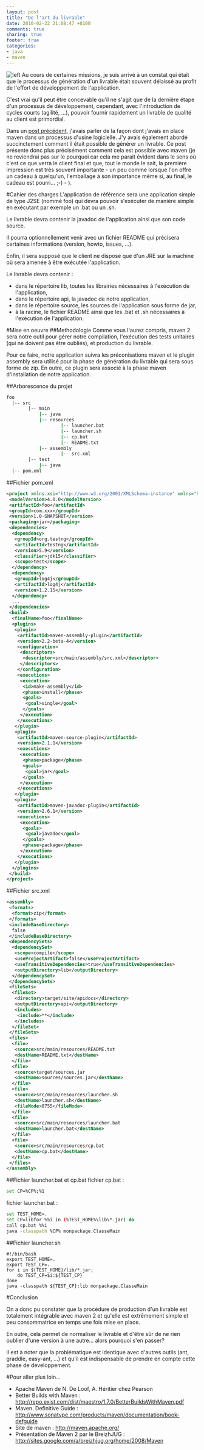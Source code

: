 ```yaml
---
layout: post
title: "De l'art du livrable"
date: 2010-02-22 21:08:47 +0100
comments: true
sharing: true
footer: true
categories: 
- java
- maven
---
```

![left](http://3.bp.blogspot.com/_XLL8sJPQ97g/S4Gsb3IQnEI/AAAAAAAAAIo/mXDdrzwnmL0/s320/zip.png)
Au cours de certaines missions, je suis arrivé à un constat qui était que le processus de génération d'un livrable était souvent délaissé au profit de l'effort de développement de l'application.

C'est vrai qu'il peut être concevable qu'il ne s'agit que de la dernière étape d'un processus de développement, cependant, avec l'introduction de cycles courts (agilité, ...), pouvoir fournir rapidement un livrable de qualité au client est primordial.

Dans un [post précédent](/blog/2010/01/04/retour-sur-la-mise-en-oeuvre-dun-environnement-de-developpement/), j'avais parler de la façon dont j'avais en place maven dans un processus d'usine logicielle. J'y avais également abordé succinctement comment il était possible de générer un livrable.
Ce post présente donc plus précisément comment cela est possible avec maven (je ne reviendrai pas sur le pourquoi car cela me parait évident dans le sens où c'est ce que verra le client final et que, tout le monde le sait, la première impression est très souvent importante - un peu comme lorsque l'on offre un cadeau à quelqu'un, l'emballage à son importance même si, au final, le cadeau est pourri... ;-) - ).

<!-- more --> 
 #Cahier des charges
L'application de référence sera une application simple de type J2SE (nommé foo) qui devra pouvoir s'exécuter de manière simple en exécutant par exemple un .bat ou un .sh.

Le livrable devra contenir la javadoc de l'application ainsi que son code source.

Il pourra optionnellement venir avec un fichier README qui précisera certaines informations (version, howto, issues, ...).

Enfin, il sera supposé que le client ne dispose que d'un JRE sur la machine où sera amenée à être exécutée l'application.

Le livrable devra contenir :

* dans le répertoire lib, toutes les librairies nécessaires à l'exécution de l'application,
* dans le répertoire api, la javadoc de notre application,
* dans le répertoire source, les sources de l'application sous forme de jar,
* à la racine, le fichier README ainsi que les .bat et .sh nécessaires à l'exécution de l'application.

#Mise en oeuvre
##Methodologie
Comme vous l'aurez compris, maven 2 sera notre outil pour gérer notre compilation, l'exécution des tests unitaires (qui ne doivent pas être oubliés), et production du livrable.

Pour ce faire, notre application suivra les préconisations maven et le plugin assembly sera utilisé pour la phase de génération du livrable qui sera sous forme de zip. En outre, ce plugin sera associé à la phase maven d'installation de notre application.

##Arborescence du projet

```bash
foo
  |-- src
        |-- main
            |-- java
            |-- resources
                    |-- launcher.bat
                    |-- launcher.sh
                    |-- cp.bat
                    |-- README.txt
            |-- assembly
                    |-- src.xml
        |-- test 
            |-- java
  |-- pom.xml
```

##Fichier pom.xml
```xml
<project xmlns:xsi="http://www.w3.org/2001/XMLSchema-instance" xmlns="http://maven.apache.org/POM/4.0.0" xsi:schemalocation="http://maven.apache.org/POM/4.0.0 http://maven.apache.org/maven-v4_0_0.xsd">
 <modelVersion>4.0.0</modelVersion>
 <artifactId>foo</artifactId>
 <groupId>com.xxx</groupId>
 <version>1.0-SNAPSHOT</version>
 <packaging>jar</packaging>
 <dependencies>
  <dependency>
   <groupId>org.testng</groupId>
   <artifactId>testng</artifactId>
   <version>5.9</version>
   <classifier>jdk15</classifier>
   <scope>test</scope>
  </dependency>
  <dependency>
   <groupId>log4j</groupId>
   <artifactId>log4j</artifactId>
   <version>1.2.15</version>
  </dependency>
  ...
 </dependencies>
 <build>
  <finalName>foo</finalName>
  <plugins>
   <plugin>
    <artifactId>maven-assembly-plugin</artifactId>
    <version>2.2-beta-4</version>
    <configuration>
     <descriptors>
      <descriptor>src/main/assembly/src.xml</descriptor>
     </descriptors>
    </configuration>
    <executions>
     <execution>
      <id>make-assembly</id>
      <phase>install</phase>
      <goals>
       <goal>single</goal>
      </goals>
     </execution>
    </executions>
   </plugin>
   <plugin>
    <artifactId>maven-source-plugin</artifactId>
    <version>2.1.1</version>
    <executions>
     <execution>
      <phase>package</phase>
      <goals>
       <goal>jar</goal>
      </goals>
     </execution>
    </executions>
   </plugin>
   <plugin>
    <artifactId>maven-javadoc-plugin</artifactId>
    <version>2.6.1</version>
    <executions>
     <execution>
      <goals>
       <goal>javadoc</goal>
      </goals>
      <phase>package</phase>
     </execution>
    </executions>
   </plugin>
  </plugins>
 </build>
</project>
```

##Fichier src.xml
```xml
<assembly>
 <formats>
  <format>zip</format>
 </formats>
 <includeBaseDirectory>
  false
 </includeBaseDirectory>
 <dependencySets>
  <dependencySet>
   <scope>compile</scope>
   <useProjectArtifact>false</useProjectArtifact>
   <useTransitiveDependencies>true</useTransitiveDependencies>
   <outputDirectory>lib</outputDirectory>
  </dependencySet>
 </dependencySets>
 <fileSets>
  <fileSet>
   <directory>target/site/apidocs</directory>
   <outputDirectory>api</outputDirectory>
   <includes>
    <include>**</include>
   </includes>
  </fileSet>
 </fileSets>
 <files>
  <file>
   <source>src/main/resources/README.txt
   <destName>README.txt</destName>
  </file>
  <file>
   <source>target/sources.jar
   <destName>sources/sources.jar</destName>
  </file>
  <file>
   <source>src/main/resources/launcher.sh
   <destName>launcher.sh</destName>
   <fileMode>0755</fileMode>
  </file>
  <file>
   <source>src/main/resources/launcher.bat
   <destName>launcher.bat</destName>
  </file>
  <file>
   <source>src/main/resources/cp.bat
   <destName>cp.bat</destName>
  </file>
 </files>
</assembly>
```

##Fichier launcher.bat et cp.bat
fichier cp.bat :
```bash
set CP=%CP%;%1
```
fichier launcher.bat :
```bash
set TEST_HOME=.
set CP=libfor %%i in (%TEST_HOME%\lib\*.jar) do
call cp.bat %%i
java -classpath %CP% monpackage.ClasseMain
```

##Fichier launcher.sh
```
#!/bin/bash
export TEST_HOME=.
export TEST_CP=.
for i in ${TEST_HOME}/lib/*.jar;
    do TEST_CP=$i:${TEST_CP}
done
java -classpath ${TEST_CP}:lib monpackage.ClasseMain
```

#Conclusion

On a donc pu constater que la procédure de production d'un livrable est totalement intégrable avec maven 2 et qu'elle est extrêmement simple et peu consommatrice en temps une fois mise en place. 

En outre, cela permet de normaliser le livrable et d'être sûr de ne rien oublier d'une version à une autre... alors pourquoi s'en passer?

Il est à noter que la problématique est identique avec d'autres outils (ant, graddle, easy-ant, ...) et qu'il est indispensable de prendre en compte cette phase de développement.

#Pour aller plus loin...

* Apache Maven de N. De Loof, A. Héritier chez Pearson
* Better Builds with Maven : http://repo.exist.com/dist/maestro/1.7.0/BetterBuildsWithMaven.pdf
* Maven. Definitive Guide : http://www.sonatype.com/products/maven/documentation/book-defguide
* Site de maven : http://maven.apache.org/
* Présentation de Maven 2 par le BreizhJUG : http://sites.google.com/a/breizhjug.org/home/2008/Maven